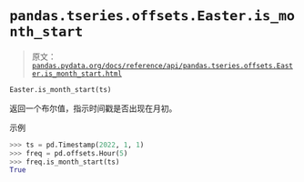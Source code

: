 # `pandas.tseries.offsets.Easter.is_month_start`

> 原文：[`pandas.pydata.org/docs/reference/api/pandas.tseries.offsets.Easter.is_month_start.html`](https://pandas.pydata.org/docs/reference/api/pandas.tseries.offsets.Easter.is_month_start.html)

```py
Easter.is_month_start(ts)
```

返回一个布尔值，指示时间戳是否出现在月初。

示例

```py
>>> ts = pd.Timestamp(2022, 1, 1)
>>> freq = pd.offsets.Hour(5)
>>> freq.is_month_start(ts)
True 
```
